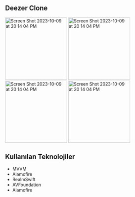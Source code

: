 
## Deezer Clone


<img width="200" alt="Screen Shot 2023-10-09 at 20 14 04 PM" src="https://github.com/Skywalkerkan/DeezerApp/assets/117943189/837fb6e1-fdd3-4cde-a8eb-43e6281cde3e">
<img width="200" alt="Screen Shot 2023-10-09 at 20 14 04 PM" src="https://github.com/Skywalkerkan/DeezerApp/assets/117943189/8bab4f01-7871-44dc-b27d-6cda40a0bdd8">
<img width="200" alt="Screen Shot 2023-10-09 at 20 14 04 PM" src="https://github.com/Skywalkerkan/DeezerApp/assets/117943189/cee20264-5103-4d4a-b096-49615a9746d7">
<img width="200" alt="Screen Shot 2023-10-09 at 20 14 04 PM" src="https://github.com/Skywalkerkan/DeezerApp/assets/117943189/1c23799e-b526-4916-b8a9-6a37e7f4d8d2">


## Kullanılan Teknolojiler

- MVVM
- Alamofire
- RealmSwift
- AVFoundation
- Alamofire
